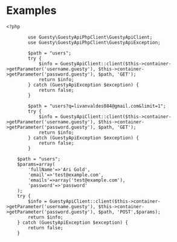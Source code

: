 Examples
=======================

``` 
<?php

        use Guesty\GuestyApiPhpClient\GuestyApiClient;
        use Guesty\GuestyApiPhpClient\GuestyApiException;
```

```
        $path = "users";
        try {
            $info = GuestyApiClient::client($this->container->getParameter('username.guesty'), $this->container->getParameter('password.guesty'), $path, 'GET');
            return $info;
        } catch (GuestyApiException $exception) {
            return false;
        }
```

```
        $path = "users?q=livanvaldes084@gmail.com&limit=1";
        try {
            $info = GuestyApiClient::client($this->container->getParameter('username.guesty'), $this->container->getParameter('password.guesty'), $path, 'GET');
            return $info;
        } catch (GuestyApiException $exception) {
            return false;
        }

```
        $path = "users";
        $params=array(
            'fullName'=>'Ari Gold',
            'email'=>'test@example.com',
            'emails'=>array('test@example.com'),
            'password'=>'password'
        );
        try {
            $info = GuestyApiClient::client($this->container->getParameter('username.guesty'), $this->container->getParameter('password.guesty'), $path, 'POST',$params);
            return $info;
        } catch (GuestyApiException $exception) {
            return false;
        }

```